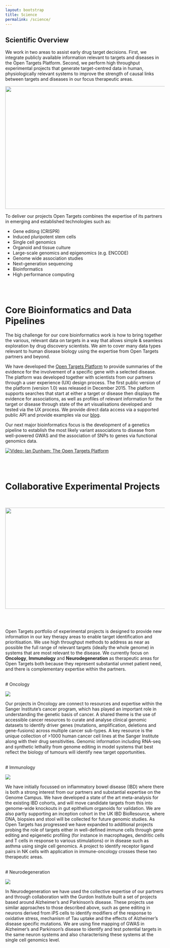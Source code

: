 ```yaml
---
layout: bootstrap
title: Science
permalink: /science/
---
```



## Scientific Overview
We work in two areas to assist early drug target decisions. First, we integrate publicly available information relevant to targets and diseases in the Open Targets Platform. Second, we perform high throughput experimental projects that generate target-centred data in human, physiologically relevant systems to improve the strength of causal links between targets and diseases in our focus therapeutic areas.


<p align="center"><img src="{{ site.url }}/assets/images/knowledge_cycle.png" height="387" width="691"></p>


To deliver our projects Open Targets combines the expertise of its partners in emerging and established technologies such as:
*	Gene editing (CRISPR)
*	Induced pluripotent stem cells
*	Single cell genomics
*	Organoid and tissue culture
*	Large-scale genomics and epigenomics (e.g. ENCODE)
*	Genome wide association studies
*	Next-generation sequencing
*	Bioinformatics
*	High performance computing


<br><br>

# Core Bioinformatics and Data Pipelines
The big challenge for our core bioinformatics work is how to bring together the various, relevant data on targets in a way that allows simple & seamless exploration by drug discovery scientists. We aim to cover many data types relevant to human disease biology using the expertise from Open Targets partners and beyond. 


We have developed the [Open Targets Platform](http://www.targetvalidation.org/) to provide summaries of the evidence for the involvement of a specific gene with a selected disease. The platform was developed together with scientists from our partners through a user experience (UX) design process. The first public version of the platform (version 1.0) was released in December 2015. The platform supports searches that start at either a target or disease then displays the evidence for associations, as well as profiles of relevant information for the target or disease through state of the art visualisations developed and tested via the UX process. We provide direct data access via a supported public API and provide examples via our [blog](https://blog.opentargets.org/).

Our next major bioinformatics focus is the development of a genetics pipeline to establish the most likely variant associations to disease from well-powered GWAS and the association of SNPs to genes via functional genomics data.  

<!-- <iframe src="https://player.vimeo.com/video/149309356" width="640" height="360" frameborder="0" webkitallowfullscreen mozallowfullscreen allowfullscreen></iframe> -->

<p><a href="https://vimeo.com/149309356"><img src="{{ site.url }}/assets/images/tvp_-_ot.jpg" alt="Video: Ian Dunham: The Open Targets Platform" /></a></p>

<br><br>
# Collaborative Experimental Projects
<br>
<p align="center"><img src="{{ site.url }}/assets/images/Project_grid.png" height="319" width="561"></p>
<br><br>

Open Targets portfolio of experimental projects is designed to provide new information in our key therapy areas to enable target identification and prioritisation. We use high throughput methods to address as near as possible the full range of relevant targets (ideally the whole genome) in systems that are most relevant to the disease. We currently focus on __Oncology__, __Immunology__ and __Neurodegeneration__ as therapeutic areas for Open Targets both because they represent substantial unmet patient need, and there is complementary expertise within the partners.

<br>
# Oncology
<p><img src="{{ site.url }}/assets/images/oncology.png"></p>


Our projects in Oncology are connect to resources and expertise within the Sanger Institute’s cancer program, which has played an important role in understanding the genetic basis of cancer. A shared theme is the use of accessible cancer resources to curate and analyse clinical genomic datasets to identify driver genes (mutations, amplification, deletions and gene-fusions) across multiple cancer sub-types. A key resource is the unique collection of >1000 human cancer cell lines at the Sanger Institute along with their drug sensitivities. Genomic information including RNA-seq and synthetic lethality from genome editing in model systems that best reflect the biology of tumours will identify new target opportunities. 

<br>
# Immunology
<p><img src="{{ site.url }}/assets/images/immunology.png"></p>


We have initially focussed on inflammatory bowel disease (IBD) where there is both a strong interest from our partners and substantial expertise on the Genome Campus. We have developed a state of the art meta-analysis for the existing IBD cohorts, and will move candidate targets from this into genome-wide knockouts in gut epithelium organoids for validation. We are also partly supporting an inception cohort in the UK IBD BioResource, where DNA, biopsies and stool will be collected for future genomic studies. As Open Targets has progressed we have expanded to additional projects probing the role of targets either in well-defined immune cells through gene editing and epigenetic profiling (for instance in macrophages, dendritic cells and T cells in response to various stimulations) or in disease such as asthma using single cell genomics. A project to identify receptor ligand pairs in NK cells with application in immune-oncology crosses these two therapeutic areas.

<br>
# Neurodegeneration
<p><img src="{{ site.url }}/assets/images/neurodegeneration.png"></p>

In Neurodegeneration we have used the collective expertise of our partners and through collaboration with the Gurdon Institute built a set of projects based around Alzheimer’s and Parkinson’s disease. These projects use similar approaches to those described above, such as gene editing in neurons derived from iPS cells to identify modifiers of the response to oxidative stress, mechanism of Tau uptake and the effects of Alzheimer’s disease specific mutations. We are using fine mapping of GWAS in Alzheimer’s and Parkinson’s disease to identify and test potential targets in the same neuron systems and also characterising these systems at the single cell genomics level.
<br><br>

